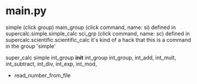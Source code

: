 # main.py


simple (click group)
    main_group (click command, name: si)
        defined in supercalc.simple.simple_calc
    sci_grp (click command, name: sc)
        defined in supercalc.scientific.scientific_calc
        it's kind of a hack that this is a command in the group 'simple'


super_calc
    simple
        int_group
            __init__
            int_group
                    int_group, int_add, int_mult,  int_subtract,
                    int_div, int_exp, int_mod,




- read_number_from_file
